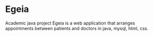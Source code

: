 # Egeia
Academic java project 
Egeia is a web application that arranges appointments between patients and doctors in java, mysql, html, css.


